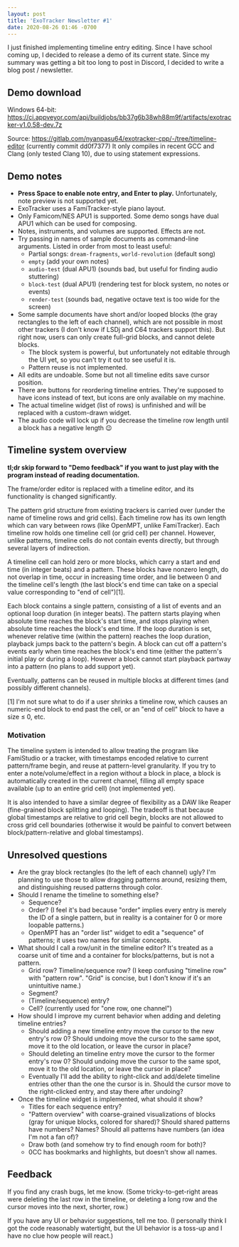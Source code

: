 ```yaml
---
layout: post
title: 'ExoTracker Newsletter #1'
date: 2020-08-26 01:46 -0700
---
```


I just finished implementing timeline entry editing. Since I have school coming up, I decided to release a demo of its current state. Since my summary was getting a bit too long to post in Discord, I decided to write a blog post / newsletter.

## Demo download

Windows 64-bit: <https://ci.appveyor.com/api/buildjobs/bb37g6b38wh88m9f/artifacts/exotracker-v1.0.58-dev.7z>

Source: <https://gitlab.com/nyanpasu64/exotracker-cpp/-/tree/timeline-editor> (currently commit dd0f7377) It only compiles in recent GCC and Clang (only tested Clang 10), due to using statement expressions.

## Demo notes

- **Press Space to enable note entry, and Enter to play.** Unfortunately, note preview is not supported yet.
- ExoTracker uses a FamiTracker-style piano layout.
- Only Famicom/NES APU1 is supported. Some demo songs have dual APU1 which can be used for composing.
- Notes, instruments, and volumes are supported. Effects are not.
- Try passing in names of sample documents as command-line arguments. Listed in order from most to least useful:
    - Partial songs: `dream-fragments`, `world-revolution` (default song)
    - `empty` (add your own notes)
    - `audio-test` (dual APU1) (sounds bad, but useful for finding audio stuttering)
    - `block-test` (dual APU1) (rendering test for block system, no notes or events)
    - `render-test` (sounds bad, negative octave text is too wide for the screen)
- Some sample documents have short and/or looped blocks (the gray rectangles to the left of each channel), which are not possible in most other trackers (I don't know if LSDj and C64 trackers support this). But right now, users can only create full-grid blocks, and cannot delete blocks.
    - The block system is powerful, but unfortunately not editable through the UI yet, so you can't try it out to see useful it is.
    - Pattern reuse is not implemented.
- All edits are undoable. Some but not all timeline edits save cursor position.
- There are buttons for reordering timeline entries. They're supposed to have icons instead of text, but icons are only available on my machine.
- The actual timeline widget (list of rows) is unfinished and will be replaced with a custom-drawn widget.
- The audio code will lock up if you decrease the timeline row length until a block has a negative length 😉

## Timeline system overview

**tl;dr skip forward to "Demo feedback" if you want to just play with the program instead of reading documentation.**

The frame/order editor is replaced with a timeline editor, and its functionality is changed significantly.

The pattern grid structure from existing trackers is carried over (under the name of timeline rows and grid cells). Each timeline row has its own length which can vary between rows (like OpenMPT, unlike FamiTracker). Each timeline row holds one timeline cell (or grid cell) per channel. However, unlike patterns, timeline cells do not contain events directly, but through several layers of indirection.

A timeline cell can hold zero or more blocks, which carry a start and end time (in integer beats) and a pattern. These blocks have nonzero length, do not overlap in time, occur in increasing time order, and lie between 0 and the timeline cell's length (the last block's end time can take on a special value corresponding to "end of cell")[1].

Each block contains a single pattern, consisting of a list of events and an optional loop duration (in integer beats). The pattern starts playing when absolute time reaches the block's start time, and stops playing when absolute time reaches the block's end time. If the loop duration is set, whenever relative time (within the pattern) reaches the loop duration, playback jumps back to the pattern's begin. A block can cut off a pattern's events early when time reaches the block's end time (either the pattern's initial play or during a loop). However a block cannot start playback partway into a pattern (no plans to add support yet).

Eventually, patterns can be reused in multiple blocks at different times (and possibly different channels).

[1] I'm not sure what to do if a user shrinks a timeline row, which causes an numeric-end block to end past the cell, or an "end of cell" block to have a size ≤ 0, etc.

### Motivation

The timeline system is intended to allow treating the program like FamiStudio or a tracker, with timestamps encoded relative to current pattern/frame begin, and reuse at pattern-level granularity. If you try to enter a note/volume/effect in a region without a block in place, a block is automatically created in the current channel, filling all empty space available (up to an entire grid cell) (not implemented yet).

It is also intended to have a similar degree of flexibility as a DAW like Reaper (fine-grained block splitting and looping). The tradeoff is that because global timestamps are relative to grid cell begin, blocks are not allowed to cross grid cell boundaries (otherwise it would be painful to convert between block/pattern-relative and global timestamps).

## Unresolved questions

- Are the gray block rectangles (to the left of each channel) ugly? I'm planning to use those to allow dragging patterns around, resizing them, and distinguishing reused patterns through color.
- Should I rename the timeline to something else?
    - Sequence?
    - Order? (I feel it's bad because "order" implies every entry is merely the ID of a single pattern, but in reality is a container for 0 or more loopable patterns.)
    - OpenMPT has an "order list" widget to edit a "sequence" of patterns; it uses two names for similar concepts.
- What should I call a row/unit in the timeline editor? It's treated as a coarse unit of time and a container for blocks/patterns, but is not a pattern.
    - Grid row? Timeline/sequence row? (I keep confusing "timeline row" with "pattern row". "Grid" is concise, but I don't know if it's an unintuitive name.)
    - Segment?
    - (Timeline/sequence) entry?
    - Cell? (currently used for "one row, one channel")
- How should I improve my current behavior when adding and deleting timeline entries?
    - Should adding a new timeline entry move the cursor to the new entry's row 0? Should undoing move the cursor to the same spot, move it to the old location, or leave the cursor in place?
    - Should deleting an timeline entry move the cursor to the former entry's row 0? Should undoing move the cursor to the same spot, move it to the old location, or leave the cursor in place?
    - Eventually I'll add the ability to right-click and add/delete timeline entries other than the one the cursor is in. Should the cursor move to the right-clicked entry, and stay there after undoing?
- Once the timeline widget is implemented, what should it show?
    - Titles for each sequence entry?
    - "Pattern overview" with coarse-grained visualizations of blocks (gray for unique blocks, colored for shared)? Should shared patterns have numbers? Names? Should all patterns have numbers (an idea I'm not a fan of)?
    - Draw both (and somehow try to find enough room for both)?
    - 0CC has bookmarks and highlights, but doesn't show all names.

## Feedback

If you find any crash bugs, let me know. (Some tricky-to-get-right areas were deleting the last row in the timeline, or deleting a long row and the cursor moves into the next, shorter, row.)

If you have any UI or behavior suggestions, tell me too. (I personally think I got the code reasonably watertight, but the UI behavior is a toss-up and I have no clue how people will react.)